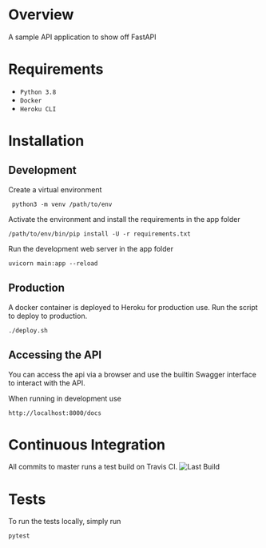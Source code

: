 Overview
========

A sample API application to show off FastAPI

Requirements
============

- `Python 3.8`
- `Docker`
- `Heroku CLI`

Installation
============

Development
------------

Create a virtual environment

```
 python3 -m venv /path/to/env
```

Activate the environment and install the requirements in the app folder

```
/path/to/env/bin/pip install -U -r requirements.txt
```

Run the development web server in the app folder

```
uvicorn main:app --reload
```

Production
----------

A docker container is deployed to Heroku for production use. Run the script to deploy to production.

```
./deploy.sh
```

Accessing the API
------------------

You can access the api via a browser and use the builtin Swagger interface to interact with the API.

When running in development use

```
http://localhost:8000/docs
```

Continuous Integration
=====================

All commits to master runs a test build on Travis CI. ![Last Build](https://travis-ci.com/imraanparker/fastapi.svg?branch=master)

Tests
======

To run the tests locally, simply run

```
pytest
```
